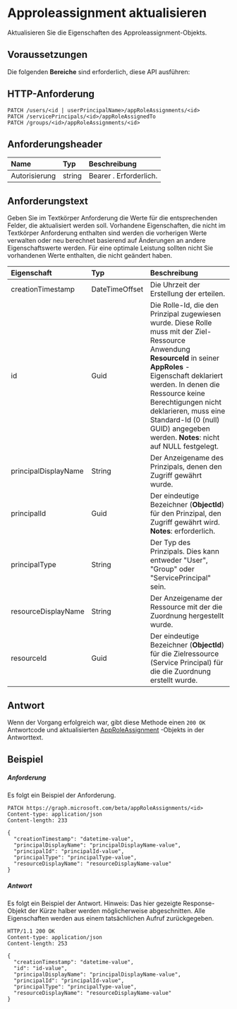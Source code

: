 # <a name="update-approleassignment"></a>Approleassignment aktualisieren

Aktualisieren Sie die Eigenschaften des Approleassignment-Objekts.
## <a name="prerequisites"></a>Voraussetzungen
Die folgenden **Bereiche** sind erforderlich, diese API ausführen: 
## <a name="http-request"></a>HTTP-Anforderung
<!-- { "blockType": "ignored" } -->
```http
PATCH /users/<id | userPrincipalName>/appRoleAssignments/<id>
PATCH /servicePrincipals/<id>/appRoleAssignedTo
PATCH /groups/<id>/appRoleAssignments/<id>
```
## <a name="request-headers"></a>Anforderungsheader
| Name       | Typ | Beschreibung|
|:-----------|:------|:----------|
| Autorisierung  | string  | Bearer <token>. Erforderlich. |

## <a name="request-body"></a>Anforderungstext
Geben Sie im Textkörper Anforderung die Werte für die entsprechenden Felder, die aktualisiert werden soll. Vorhandene Eigenschaften, die nicht im Textkörper Anforderung enthalten sind werden die vorherigen Werte verwalten oder neu berechnet basierend auf Änderungen an andere Eigenschaftswerte werden. Für eine optimale Leistung sollten nicht Sie vorhandenen Werte enthalten, die nicht geändert haben.

| Eigenschaft     | Typ   |Beschreibung|
|:---------------|:--------|:----------|
|creationTimestamp|DateTimeOffset|Die Uhrzeit der Erstellung der erteilen.|
|id|Guid|Die Rolle-Id, die den Prinzipal zugewiesen wurde.  Diese Rolle muss mit der Ziel-Ressource Anwendung **ResourceId** in seiner **AppRoles** -Eigenschaft deklariert werden. In denen die Ressource keine Berechtigungen nicht deklarieren, muss eine Standard-Id (0 (null) GUID) angegeben werden.                            **Notes**: nicht auf NULL festgelegt.            |
|principalDisplayName|String|Der Anzeigename des Prinzipals, denen den Zugriff gewährt wurde.|
|principalId|Guid|Der eindeutige Bezeichner (**ObjectId**) für den Prinzipal, den Zugriff gewährt wird.                            **Notes**: erforderlich.            |
|principalType|String|Der Typ des Prinzipals.  Dies kann entweder "User", "Group" oder "ServicePrincipal" sein.|
|resourceDisplayName|String|Der Anzeigename der Ressource mit der die Zuordnung hergestellt wurde.|
|resourceId|Guid|Der eindeutige Bezeichner (**ObjectId**) für die Zielressource (Service Principal) für die die Zuordnung erstellt wurde.|

## <a name="response"></a>Antwort
Wenn der Vorgang erfolgreich war, gibt diese Methode einen `200 OK` Antwortcode und aktualisierten [AppRoleAssignment](../resources/approleassignment.md) -Objekts in der Antworttext.
## <a name="example"></a>Beispiel
##### <a name="request"></a>Anforderung
Es folgt ein Beispiel der Anforderung.
<!-- {
  "blockType": "request",
  "name": "update_approleassignment"
}-->
```http
PATCH https://graph.microsoft.com/beta/appRoleAssignments/<id>
Content-type: application/json
Content-length: 233

{
  "creationTimestamp": "datetime-value",
  "principalDisplayName": "principalDisplayName-value",
  "principalId": "principalId-value",
  "principalType": "principalType-value",
  "resourceDisplayName": "resourceDisplayName-value"
}
```
##### <a name="response"></a>Antwort
Es folgt ein Beispiel der Antwort. Hinweis: Das hier gezeigte Response-Objekt der Kürze halber werden möglicherweise abgeschnitten. Alle Eigenschaften werden aus einem tatsächlichen Aufruf zurückgegeben.
<!-- {
  "blockType": "response",
  "truncated": true,
  "@odata.type": "microsoft.graph.approleassignment"
} -->
```http
HTTP/1.1 200 OK
Content-type: application/json
Content-length: 253

{
  "creationTimestamp": "datetime-value",
  "id": "id-value",
  "principalDisplayName": "principalDisplayName-value",
  "principalId": "principalId-value",
  "principalType": "principalType-value",
  "resourceDisplayName": "resourceDisplayName-value"
}
```

<!-- uuid: 8fcb5dbc-d5aa-4681-8e31-b001d5168d79
2015-10-25 14:57:30 UTC -->
<!-- {
  "type": "#page.annotation",
  "description": "Update approleassignment",
  "keywords": "",
  "section": "documentation",
  "tocPath": ""
}-->